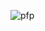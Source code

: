 ![pfp](https://user-images.githubusercontent.com/43718755/140663619-77d5db91-c493-464c-8af6-352751a598e0.jpg)
